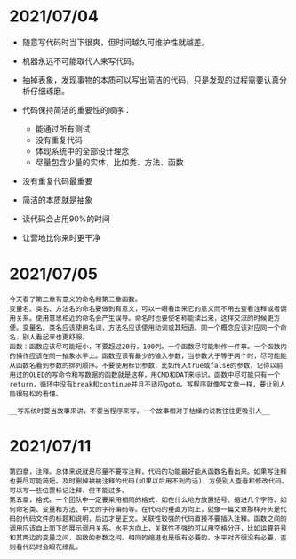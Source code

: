 # 2021/07/04

* 随意写代码时当下很爽，但时间越久可维护性就越差。
* 机器永远不可能取代人来写代码。
* 抽掉表象，发现事物的本质可以写出简洁的代码，只是发现的过程需要认真分析仔细琢磨。
* 代码保持简洁的重要性的顺序：

    * 能通过所有测试
    * 没有重复代码
    * 体现系统中的全部设计理念
    * 尽量包含少量的实体，比如类、方法、函数
* 没有重复代码最重要
* 简洁的本质就是抽象
* 读代码会占用90%的时间
* 让营地比你来时更干净

# 2021/07/05

    今天看了第二章有意义的命名和第三章函数。  
    变量名、类名、方法名的命名要做到有意义，可以一眼看出来它的意义而不用去查看注释或者调用关系。使用意思相近的命名会产生误导。命名时也要使名称能读出来，这样交流的时候更方便。变量名、类名应该使用名词，方法名应该使用动词或其短语。同一个概念应该对应同一个命名，别人看起来也更舒服。
    函数：函数应该尽可能短小，不要超过20行，100列。一个函数尽可能制作一件事。一个函数内的操作应该在同一抽象水平上。函数应该有最少的输入参数，当参数大于等于两个时，尽可能能从函数名看到参数的排列顺序。不要使用标识参数，比如传入true或false的参数，记得以前用过的OLED的写命令和写数据的函数就是这样，用CMD和DAT来标识。函数中尽可能只有一个return，循环中没有break和continue并且不适应goto。写程序就像写文章一样，要让别人能很轻松的看懂。

    __写系统时要当故事来讲，不要当程序来写，一个故事相对于枯燥的说教往往更吸引人__

# 2021/07/11
    第四章，注释。总体来说就是尽量不要写注释，代码的功能最好能从函数名看出来。如果写注释也要尽可能简短。及时删掉被被注释的代码(如果以后用不到的话)，方便别人查看和修改代码。
    可以写一些位置标记注释，但不能过多。
    第五章，格式。一个团队中一定要采用相同的格式，如在什么地方放置括号、缩进几个字符、如何命名类、变量和方法、中文的字符编码等。在代码的垂直方向上，就像一篇文章那样开头是代码的代码文件的标题和说明，后边才是正文。关联性较强的代码直接不要插入注释。函数之间的调用应该自上而下的展示调用关系。水平方向上，关联性不强的可以用空格分开，比如运算符号和其两边的变量之间，函数的参数之间。相同的缩进也是很有必要的。水平对齐很没有必要，否则看代码时会眼花缭乱。